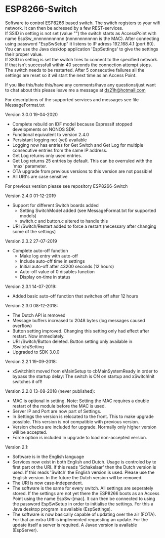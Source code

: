 # ESP8266-Switch

Software to control ESP8266 based switch.
The switch registers to your wifi network. It can then be adressed by a few REST-services.  
If SSID in setting is not set (value "") the switch starts as AccessPoint with name EspSw_nnnnnnnnnnnn (nnnnnnnnnnnn is the MAC). After connecting using password "EspSwSetup" it listens to IP adress 192.168.4.1 (port 80). You can use the Java desktop application 'EspSettings' to give the settings their proper value.  
If SSID in setting is set the switch tries to connect to the specified network. If that isn't successfull within 40 seconds the connection attempt stops. The switch needs to be restarted. After 5 consecutive failures all the settings are reset so it wil start the next time as an Access Point. 

If you like this/hate this/have any comments/have any questions/just want to chat about this please leave me a message at ds21h@hotmail.com

For descriptions of the supported services and messages see file MessageFormat.txt

Version 3.0.0 19-04-2020
- Complete rebuild on IDF model because Espressif stopped developments on NONOS SDK
- Functional equivalent to version 2.4.0
- Persistant logging not (yet) available
- Logging now has entries for Get Switch and Get Log for multiple consecutive entries from the same IP address.
- Get Log returns only used entries.
- Get Log returns 25 entries by default. This can be overruled with the 'max' parameter. 
- OTA upgrade from previous versions to this version are not possible!
- All URI's are case sensitive


For previous version please see repository ESP8266-Switch

Version 2.4.0 01-12-2019
- Support for different Switch boards added
	- Setting SwitchModel added (see MessageFormat.txt for supported models)
	- switch.c and button.c altered to handle this
- URI /Switch/Restart added to force a restart (necessary after changing some of the settings)

Version 2.3.2 27-07-2019
- Complete auto-off function  
	- Make log entry with auto-off  
	- Include auto-off time in settings  
	- Initial auto-off after 43200 seconds (12 hours)  
	- Auto-off value of 0 disables function  
	- Display on-time in status  

Version 2.3.1 14-07-2019:
- Added basic auto-off function that switches off after 12 hours

Version 2.3.0 08-12-2018:
- The Dutch API is removed
- Message buffers increased to 2048 bytes (log messages caused overflow)
- Button setting improved. Changing this setting only had effect after restart. Now immediately.
- URI /Switch/Button deleted. Button setting only available in /Switch/Setting
- Upgraded to SDK 3.0.0

Version 2.2.1 19-09-2018:
- xSwitchInit moved from eMainSetup to cbMainSystemReady in order to bypass the startup delay: The switch is ON on startup and xSwitchInit switches it off!

Version 2.2.0 13-08-2018 (never published):
- MAC is optional in setting. Note: Setting the MAC requires a double restart of the module before the MAC is used.
- Server IP and Port are now part of Settings.
- In Settings the version is relocated to the front. This to make upgrade possible. This version is not compatible with previous version.
- Version checks are included for upgrade. Normally only higher version will be accepted.
- Force option is included in upgrade to load non-accepted version.

Version 2.1:
  - Software is in the English language
  - Services now exist in both English and Dutch. Usage is controled by te first part ot the URI. If this reads 'Schakelaar' then the Dutch version is used. If this reads 'Switch' the English version is used. Please use the English version. In the future the Dutch version will be removed.
  - The URI is now case-independent.
  - The software is the same for every switch. All settings are seperately stored. If the settings are not yet there the ESP8266 boots as an Access Point using the name EspSw-[mac]. It can then be connected to using the password EspSwSetup in order to initialise the settings. For this a Java desktop program is available (EspSettings).
  - The software is now basically capable of updating over the air (FOTA). For that an extra URI is implemented requesting an update. For the update itself a server is required. A Javax version is available (EspServer).
